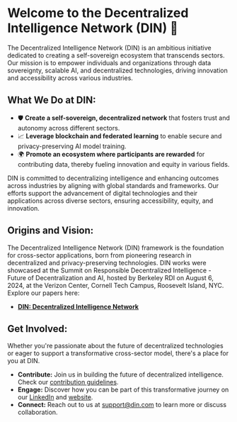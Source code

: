 # Welcome to the Decentralized Intelligence Network (DIN) 🚀

The Decentralized Intelligence Network (DIN) is an ambitious initiative dedicated to creating a self-sovereign ecosystem that transcends sectors. Our mission is to empower individuals and organizations through data sovereignty, scalable AI, and decentralized technologies, driving innovation and accessibility across various industries.

## What We Do at DIN:
- 🛡️ **Create a self-sovereign, decentralized network** that fosters trust and autonomy across different sectors.
- 📈 **Leverage blockchain and federated learning** to enable secure and privacy-preserving AI model training.
- 🌍 **Promote an ecosystem where participants are rewarded** for contributing data, thereby fueling innovation and equity in various fields.

DIN is committed to decentralizing intelligence and enhancing outcomes across industries by aligning with global standards and frameworks. Our efforts support the advancement of digital technologies and their applications across diverse sectors, ensuring accessibility, equity, and innovation.

## Origins and Vision:
The Decentralized Intelligence Network (DIN) framework is the foundation for cross-sector applications, born from pioneering research in decentralized and privacy-preserving technologies. DIN works were showcased at the Summit on Responsible Decentralized Intelligence - Future of Decentralization and AI, hosted by Berkeley RDI on August 6, 2024, at the Verizon Center, Cornell Tech Campus, Roosevelt Island, NYC. Explore our papers here:

- **[DIN: Decentralized Intelligence Network](https://arxiv.org/abs/2407.02461)**

## Get Involved:
Whether you're passionate about the future of decentralized technologies or eager to support a transformative cross-sector model, there's a place for you at DIN.

- **Contribute:** Join us in building the future of decentralized intelligence. Check our [contribution guidelines](#).
- **Engage:** Discover how you can be part of this transformative journey on our [LinkedIn](#) and [website](#).
- **Connect:** Reach out to us at [support@din.com](mailto:support@din.com) to learn more or discuss collaboration.
